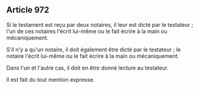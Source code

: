 Article 972
----
Si le testament est reçu par deux notaires, il leur est dicté par le testateur ;
l'un de ces notaires l'écrit lui-même ou le fait écrire à la main ou
mécaniquement.

S'il n'y a qu'un notaire, il doit également être dicté par le testateur ; le
notaire l'écrit lui-même ou le fait écrire à la main ou mécaniquement.

Dans l'un et l'autre cas, il doit en être donné lecture au testateur.

Il est fait du tout mention expresse.

